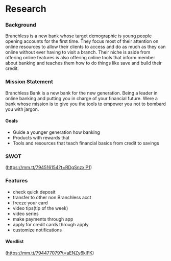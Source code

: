 # Research
### Background
Branchless is a new bank whose target demographic is young people opening accounts for the first time. They focus most of their attention on online resources to allow their clients to access and do as much as they can online without ever having to visit a branch. Their niche is aside from offering online features is also offering online tools that inform member about banking and teaches them how to do things like save and build their credit.

### Mission Statement
Branchless Bank is a new bank for the new generation. Being a leader in online banking and putting you in charge of your financial future. Were a bank whose mission is to give you the tools to empower you not to bombard you with jargon.
#### Goals
* Guide a younger generation how banking
* Products with rewards that
* Tools and resources that teach financial basics from credit to savings


### SWOT
(https://mm.tt/794516154?t=RDgSnzxiP1)

### Features
* check quick deposit
* transfer to other non Branchless acct
* freeze your card
* video tips(tip of the week)
* video series
* make payments through app
* apply for credit cards through apply
* customize notifications

#### Wordlist
(https://mm.tt/794477079?t=aENZy6klFK)
